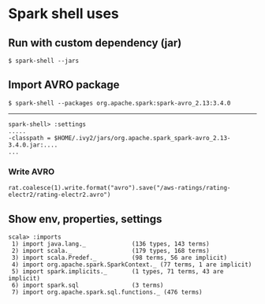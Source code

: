 # Spark shell uses

## Run with custom dependency (jar)

```
$ spark-shell --jars 
```

## Import AVRO package

```
$ spark-shell --packages org.apache.spark:spark-avro_2.13:3.4.0
```

---

```
spark-shell> :settings
.....
-classpath = $HOME/.ivy2/jars/org.apache.spark_spark-avro_2.13-3.4.0.jar:....
...
```

### Write AVRO

```
rat.coalesce(1).write.format("avro").save("/aws-ratings/rating-electr2/rating-electr2.avro")
```

## Show env, properties, settings
```
scala> :imports
 1) import java.lang._             (136 types, 143 terms)
 2) import scala._                 (179 types, 168 terms)
 3) import scala.Predef._          (98 terms, 56 are implicit)
 4) import org.apache.spark.SparkContext._ (77 terms, 1 are implicit)
 5) import spark.implicits._       (1 types, 71 terms, 43 are implicit)
 6) import spark.sql               (3 terms)
 7) import org.apache.spark.sql.functions._ (476 terms)
```

